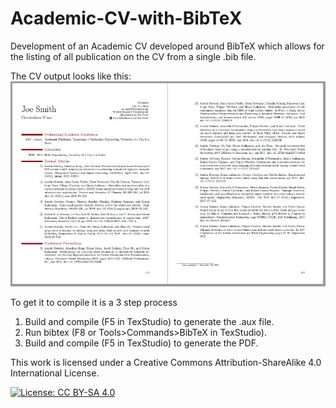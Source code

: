 
# Academic-CV-with-BibTeX
Development of an Academic CV developed around BibTeX which allows for the listing of all publication on the CV from a single .bib file. 

The CV output looks like this:
![Image of NMR](CV_2_pages.jpg)

To get it to compile it is a 3 step process
1. Build and compile (F5 in TexStudio) to generate the .aux file.
1. Run bibtex (F8 or Tools>Commands>BibTeX in TexStudio).
1. Build and compile (F5 in TexStudio) to generate the PDF.

This work is licensed under a Creative Commons Attribution-ShareAlike 4.0 International License.

[![License: CC BY-SA 4.0](https://img.shields.io/badge/License-CC_BY--SA_4.0-lightgrey.svg)](https://creativecommons.org/licenses/by-sa/4.0/)
